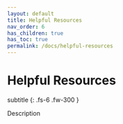 ```yaml
---
layout: default
title: Helpful Resources
nav_order: 6
has_children: true
has_toc: true
permalink: /docs/helpful-resources
---
```


# Helpful Resources

subtitle
{: .fs-6 .fw-300 }

Description
